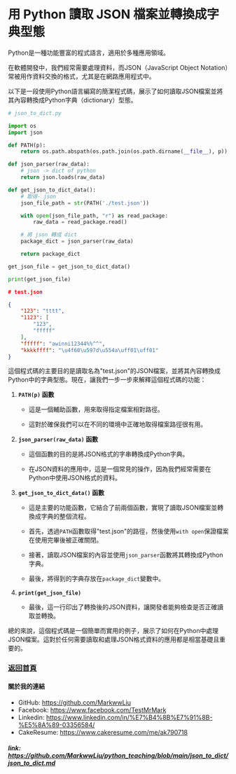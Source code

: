 # 用 Python 讀取 JSON 檔案並轉換成字典型態

Python是一種功能豐富的程式語言，適用於多種應用領域。

在軟體開發中，我們經常需要處理資料，而JSON（JavaScript Object Notation）常被用作資料交換的格式，尤其是在網路應用程式中。

以下是一段使用Python語言編寫的簡潔程式碼，展示了如何讀取JSON檔案並將其內容轉換成Python字典（dictionary）型態。

```python
# json_to_dict.py

import os
import json

def PATH(p):
    return os.path.abspath(os.path.join(os.path.dirname(__file__), p))

def json_parser(raw_data):
    # json -> dict of python
    return json.loads(raw_data)

def get_json_to_dict_data():
    # 取得- json
    json_file_path = str(PATH('./test.json'))

    with open(json_file_path, "r") as read_package:
        raw_data = read_package.read()

    # 將 json 轉成 dict
    package_dict = json_parser(raw_data)

    return package_dict

get_json_file = get_json_to_dict_data()

print(get_json_file)
```

```json
# test.json

{
    "123": "tttt",
    "1123": [
        "123",
        "fffff"
    ],
    "fffff": "awinni12344%%^^",
    "kkkkffff": "\u4f60\u597d\u554a\uff01\uff01"
}
```

這個程式碼的主要目的是讀取名為"test.json"的JSON檔案，並將其內容轉換成Python中的字典型態。現在，讓我們一步一步來解釋這個程式碼的功能：

1. **`PATH(p)` 函數**

   - 這是一個輔助函數，用來取得指定檔案相對路徑。

   - 這對於確保我們可以在不同的環境中正確地取得檔案路徑很有用。

2. **`json_parser(raw_data)` 函數**

   - 這個函數的目的是將JSON格式的字串轉換成Python字典。

   - 在JSON資料的應用中，這是一個常見的操作，因為我們經常需要在Python中使用JSON格式的資料。

3. **`get_json_to_dict_data()` 函數**

   - 這是主要的功能函數，它結合了前兩個函數，實現了讀取JSON檔案並轉換成字典的整個流程。

   - 首先，透過`PATH`函數取得"test.json"的路徑，然後使用`with open`保證檔案在使用完畢後被正確關閉。

   - 接著，讀取JSON檔案的內容並使用`json_parser`函數將其轉換成Python字典。

   - 最後，將得到的字典存放在`package_dict`變數中。

4. **`print(get_json_file)`**

   - 最後，這一行印出了轉換後的JSON資料，讓開發者能夠檢查是否正確讀取並轉換。

總的來說，這個程式碼是一個簡單而實用的例子，展示了如何在Python中處理JSON檔案。這對於任何需要讀取和處理JSON格式資料的應用都是相當基礎且重要的。


### [返回首頁](../README.md)

#### 關於我的連結
- GitHub: https://github.com/MarkwwLiu
- Facebook: https://www.facebook.com/TestMrMark
- Linkedin: https://www.linkedin.com/in/%E7%B4%8B%E7%91%8B-%E5%8A%89-03356584/
- CakeResume: https://www.cakeresume.com/me/ak790718

##### link: https://github.com/MarkwwLiu/python_teaching/blob/main/json_to_dict/json_to_dict.md
